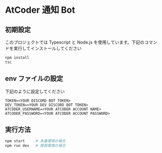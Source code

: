 # AtCoder 通知 Bot

## 初期設定

このプロジェクトでは Typescript と Node.js を使用しています。下記のコマンドを実行してインストールしてください

```bash
npm install
tsc
```

## env ファイルの設定

下記のように設定してください

```env
TOKEN=<YOUR DISCORD BOT TOKEN>
DEV_TOKEN=<YOUR DEV DISCORD BOT TOKEN>
ATCODER_USERNAME=<YOUR ATCODER ACCOUNT NAME>
ATCODER_PASSWORD=<YOUR ATCODER ACCOUNT PASSWORD>
```

## 実行方法

```bash
npm start     # 本番環境の場合
npm run dev   # 開発環境の場合
```

